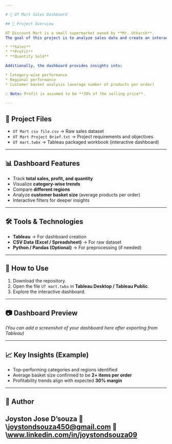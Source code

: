 ```yaml
---

# 🛒 UT Mart Sales Dashboard

## 📌 Project Overview

UT Discount Mart is a small supermarket owned by **Mr. Utkarsh**.
The goal of this project is to analyze sales data and create an interactive dashboard to help track the store’s performance in terms of:

* **Sales**
* **Profit**
* **Quantity Sold**

Additionally, the dashboard provides insights into:

* Category-wise performance
* Regional performance
* Customer basket analysis (average number of products per order)

💡 Note: Profit is assumed to be **30% of the selling price**.

---
```


## 📂 Project Files

* `UT Mart csv file.csv` → Raw sales dataset
* `UT Mart Project Brief.txt` → Project requirements and objectives
* `UT mart.twbx` → Tableau packaged workbook (interactive dashboard)

---

## 📊 Dashboard Features

* Track **total sales, profit, and quantity**
* Visualize **category-wise trends**
* Compare **different regions**
* Analyze **customer basket size** (average products per order)
* Interactive filters for deeper insights

---

## 🛠️ Tools & Technologies

* **Tableau** → For dashboard creation
* **CSV Data (Excel / Spreadsheet)** → For raw dataset
* **Python / Pandas (Optional)** → For preprocessing (if needed)

---

## 🚀 How to Use

1. Download the repository.
2. Open the file `UT mart.twbx` in **Tableau Desktop / Tableau Public**.
3. Explore the interactive dashboard.

---

## 📷 Dashboard Preview

*(You can add a screenshot of your dashboard here after exporting from Tableau)*

---

## 📈 Key Insights (Example)

* Top-performing categories and regions identified
* Average basket size confirmed to be **2+ items per order**
* Profitability trends align with expected **30% margin**

---

## 👤 Author

**Joyston Jose D’souza**
📧 \joystondsouza450@gmail.com
🔗 \www.linkedin.com/in/joystondsouza09
---


